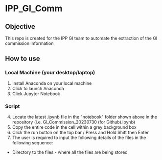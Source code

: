 # IPP_GI_Comm
## Objective
This repo is created for the IPP GI team to automate the extraction of the GI commission information

## How to use
### Local Machine (your desktop/laptop)
1) Install Anaconda on your local machine
2) Click to launch Anaconda
3) Click Jupyter Notebook

### Script
4) Locate the latest .ipynb file in the "notebook" folder shown above in the repository (i.e. GI_Commission_20230730 (for Github).ipynb)
5) Copy the entire code in the cell within a grey background box
6) Click the run button on the top bar / Press and Hold Shift then Enter
7) The user is required to input the following details of the files in the following sequence:
  * Directory to the files - where all the files are being stored
